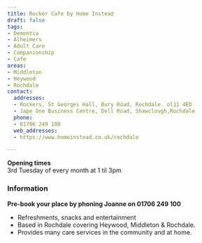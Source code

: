 ```yaml
---
title: Rocker Cafe by Home Instead
draft: false
tags:
- Dementia
- Alheimers
- Adult Care
- Companionship
- Cafe
areas:
- Middleton
- Heywood
- Rochdale
contact:
  addresses:
  - Rockers, St Georges Hall, Bury Road, Rochdale. ol11 4ED
  - Jape One Business Centre, Dell Road, Shawclough,Rochdale
  phone:
  - 01706 249 100
  web_addresses:
  - https://www.homeinstead.co.uk/rochdale

---
```


**Opening times**  
3rd Tuesday of every month at 1 til 3pm  

### Information
**Pre-book your place by phoning Joanne on 01706 249 100**

- Refreshments, snacks and entertainment  
- Based in Rochdale covering Heywood, Middleton & Rochdale.
- Provides many care services in the community and at home.
